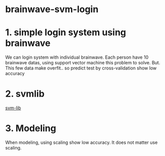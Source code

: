 brainwave-svm-login
===================

# 1. simple login system using brainwave
We can login system with individual brainwave. Each person have 10 brainwave datas, using support vector machine this problem to solve.
But. This few data make overfit.. so predict test by cross-validation show low accuracy

# 2. svmlib
[svm-lib](https://github.com/cjlin1/libsvm)

# 3. Modeling
When modeling, using scaling show low accuracy. It does not matter use scaling.

